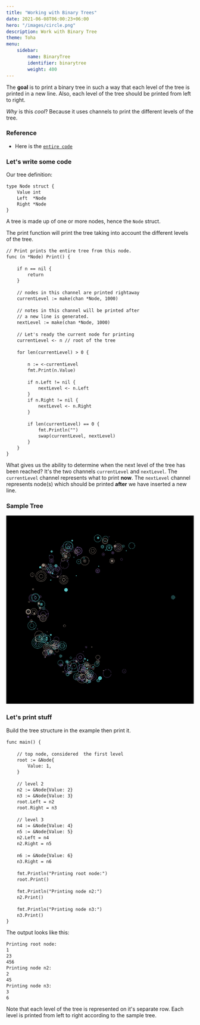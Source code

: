 ```yaml
---
title: "Working with Binary Trees"
date: 2021-06-08T06:00:23+06:00
hero: "/images/circle.png"
description: Work with Binary Tree
theme: Toha
menu:
    sidebar:
        name: BinaryTree 
        identifier: binarytree
        weight: 400
---
```


The **goal** is to print a binary tree in such a way that each level of the tree is printed in a new line. Also, each level of the tree should be printed from left to right.

*Why* is this _cool_? Because it uses channels to print the different levels of the tree.

### Reference

* Here is the [`entire code`](https://github.com/rexposadas/notes/blob/master/blog/trees/main.go)


### Let's write some code

Our tree definition:

    type Node struct {
        Value int
        Left  *Node
        Right *Node
    }

A tree is made up of one or more nodes, hence the `Node` struct.

The print function will print the tree taking into account the different levels of the tree.

	// Print prints the entire tree from this node.	
	func (n *Node) Print() {

		if n == nil {
			return
		}
	
		// nodes in this channel are printed rightaway
		currentLevel := make(chan *Node, 1000)
	
		// notes in this channel will be printed after
		// a new line is generated.
		nextLevel := make(chan *Node, 1000)
	
		// Let's ready the current node for printing
		currentLevel <- n // root of the tree
	
		for len(currentLevel) > 0 {
	
			n := <-currentLevel
			fmt.Print(n.Value)
	
			if n.Left != nil {
				nextLevel <- n.Left
			}
			if n.Right != nil {
				nextLevel <- n.Right
			}
	
			if len(currentLevel) == 0 {
				fmt.Println("")
				swap(currentLevel, nextLevel)
			}
		}
	}


What gives us the ability to determine when the next level of the tree has been reached? It's the two channels `currentLevel` and `nextLevel`.  The `currentLevel` channel represents what to print **now**. The `nextLevel` channel represents node(s) which should be printed **after** we have inserted a new line.

### Sample Tree

<img src="/images/circle.png" alt="Drawing"/>


### Let's print stuff

Build the tree structure in the example then print it.

	func main() {
	
		// top node, considered  the first level
		root := &Node{
			Value: 1,
		}
	
		// level 2
		n2 := &Node{Value: 2}
		n3 := &Node{Value: 3}
		root.Left = n2
		root.Right = n3
	
		// level 3
		n4 := &Node{Value: 4}
		n5 := &Node{Value: 5}
		n2.Left = n4
		n2.Right = n5
	
		n6 := &Node{Value: 6}
		n3.Right = n6
	
		fmt.Println("Printing root node:")
		root.Print()
	
		fmt.Println("Printing node n2:")
		n2.Print()
	
		fmt.Println("Printing node n3:")
		n3.Print()
	}

The output looks like this:

	Printing root node:
	1
	23
	456
	Printing node n2:
	2
	45
	Printing node n3:
	3
	6

Note that each level of the tree is represented on it's separate row.  Each level is printed from left to right according to the sample tree. 